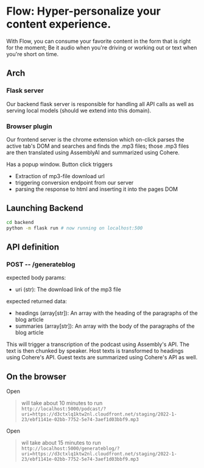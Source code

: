 # Flow: Hyper-personalize your content experience.

With Flow, you can consume your favorite content in the form that is right for the moment; Be it audio when you're driving or working out or text when you're short on time.

## Arch

### Flask server

Our backend flask server is responsible for handling all API calls as well as serving local models (should we extend into this domain).

### Browser plugin

Our frontend server is the chrome extension which on-click parses the active tab's DOM and searches and finds the .mp3 files; those .mp3 files are then translated using AssemblyAI and summarized using Cohere.

Has a popup window. Button click triggers

- Extraction of mp3-file download url
- triggering conversion endpoint from our server
- parsing the response to html and inserting it into the pages DOM

## Launching Backend

```bash
cd backend
python -m flask run # now running on localhost:500
```

## API definition

### POST -- /generateblog

expected body params:

- uri (str): The download link of the mp3 file

expected returned data:

- headings (array[str]): An array with the heading of the paragraphs of the blog article
- summaries (array[str]): An array with the body of the paragraphs of the blog article

This will trigger a transcription of the podcast using Assembly's API. The text is then chunked by speaker. Host texts is transformed to headings using Cohere's API. Guest texts are summarized using Cohere's API as well.

## On the browser

Open

> will take about 10 minutes to run  
> `http://localhost:5000/podcast/?uri=https://d3ctxlq1ktw2nl.cloudfront.net/staging/2022-1-23/ebf1141e-02bb-7752-5e74-3aef1d03bbf9.mp3`

Open

> wil take about 15 minutes to run  
> `http://localhost:5000/generateblog/?uri=https://d3ctxlq1ktw2nl.cloudfront.net/staging/2022-1-23/ebf1141e-02bb-7752-5e74-3aef1d03bbf9.mp3`
